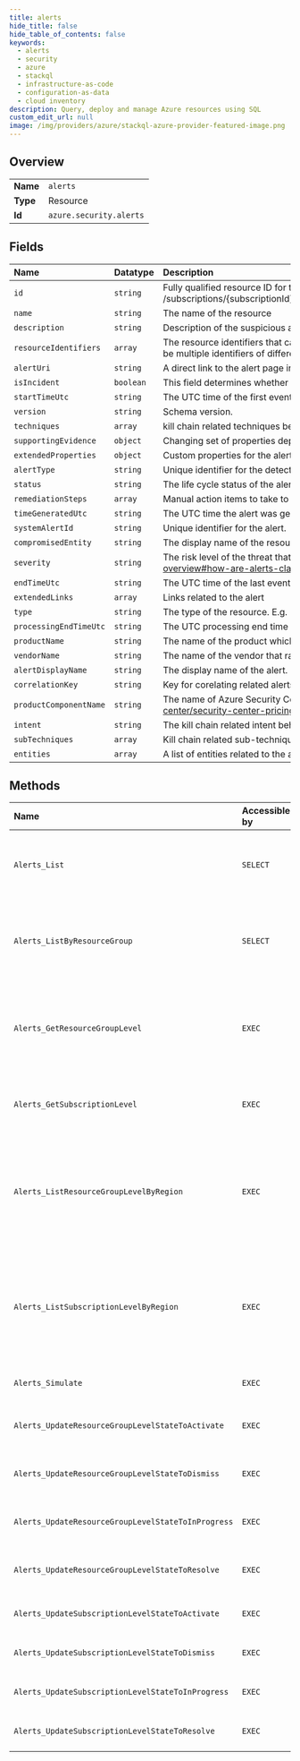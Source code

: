 ```yaml
---
title: alerts
hide_title: false
hide_table_of_contents: false
keywords:
  - alerts
  - security
  - azure    
  - stackql
  - infrastructure-as-code
  - configuration-as-data
  - cloud inventory
description: Query, deploy and manage Azure resources using SQL
custom_edit_url: null
image: /img/providers/azure/stackql-azure-provider-featured-image.png
---
```

  
    

## Overview
<table><tbody>
<tr><td><b>Name</b></td><td><code>alerts</code></td></tr>
<tr><td><b>Type</b></td><td>Resource</td></tr>
<tr><td><b>Id</b></td><td><code>azure.security.alerts</code></td></tr>
</tbody></table>

## Fields
| Name | Datatype | Description |
|:-----|:---------|:------------|
| `id` | `string` | Fully qualified resource ID for the resource. Ex - /subscriptions/&#123;subscriptionId&#125;/resourceGroups/&#123;resourceGroupName&#125;/providers/&#123;resourceProviderNamespace&#125;/&#123;resourceType&#125;/&#123;resourceName&#125; |
| `name` | `string` | The name of the resource |
| `description` | `string` | Description of the suspicious activity that was detected. |
| `resourceIdentifiers` | `array` | The resource identifiers that can be used to direct the alert to the right product exposure group (tenant, workspace, subscription etc.). There can be multiple identifiers of different type per alert. |
| `alertUri` | `string` | A direct link to the alert page in Azure Portal. |
| `isIncident` | `boolean` | This field determines whether the alert is an incident (a compound grouping of several alerts) or a single alert. |
| `startTimeUtc` | `string` | The UTC time of the first event or activity included in the alert in ISO8601 format. |
| `version` | `string` | Schema version. |
| `techniques` | `array` | kill chain related techniques behind the alert. |
| `supportingEvidence` | `object` | Changing set of properties depending on the supportingEvidence type. |
| `extendedProperties` | `object` | Custom properties for the alert. |
| `alertType` | `string` | Unique identifier for the detection logic (all alert instances from the same detection logic will have the same alertType). |
| `status` | `string` | The life cycle status of the alert. |
| `remediationSteps` | `array` | Manual action items to take to remediate the alert. |
| `timeGeneratedUtc` | `string` | The UTC time the alert was generated in ISO8601 format. |
| `systemAlertId` | `string` | Unique identifier for the alert. |
| `compromisedEntity` | `string` | The display name of the resource most related to this alert. |
| `severity` | `string` | The risk level of the threat that was detected. Learn more: https://docs.microsoft.com/en-us/azure/security-center/security-center-alerts-overview#how-are-alerts-classified. |
| `endTimeUtc` | `string` | The UTC time of the last event or activity included in the alert in ISO8601 format. |
| `extendedLinks` | `array` | Links related to the alert |
| `type` | `string` | The type of the resource. E.g. "Microsoft.Compute/virtualMachines" or "Microsoft.Storage/storageAccounts" |
| `processingEndTimeUtc` | `string` | The UTC processing end time of the alert in ISO8601 format. |
| `productName` | `string` | The name of the product which published this alert (Azure Security Center, Azure ATP, Microsoft Defender ATP, O365 ATP, MCAS, and so on). |
| `vendorName` | `string` | The name of the vendor that raises the alert. |
| `alertDisplayName` | `string` | The display name of the alert. |
| `correlationKey` | `string` | Key for corelating related alerts. Alerts with the same correlation key considered to be related. |
| `productComponentName` | `string` | The name of Azure Security Center pricing tier which powering this alert. Learn more: https://docs.microsoft.com/en-us/azure/security-center/security-center-pricing |
| `intent` | `string` | The kill chain related intent behind the alert. For list of supported values, and explanations of Azure Security Center's supported kill chain intents. |
| `subTechniques` | `array` | Kill chain related sub-techniques behind the alert. |
| `entities` | `array` | A list of entities related to the alert. |
## Methods
| Name | Accessible by | Required Params | Description |
|:-----|:--------------|:----------------|:------------|
| `Alerts_List` | `SELECT` | `api-version, subscriptionId` | List all the alerts that are associated with the subscription |
| `Alerts_ListByResourceGroup` | `SELECT` | `api-version, resourceGroupName, subscriptionId` | List all the alerts that are associated with the resource group |
| `Alerts_GetResourceGroupLevel` | `EXEC` | `alertName, api-version, ascLocation, resourceGroupName, subscriptionId` | Get an alert that is associated a resource group or a resource in a resource group |
| `Alerts_GetSubscriptionLevel` | `EXEC` | `alertName, api-version, ascLocation, subscriptionId` | Get an alert that is associated with a subscription |
| `Alerts_ListResourceGroupLevelByRegion` | `EXEC` | `api-version, ascLocation, resourceGroupName, subscriptionId` | List all the alerts that are associated with the resource group that are stored in a specific location |
| `Alerts_ListSubscriptionLevelByRegion` | `EXEC` | `api-version, ascLocation, subscriptionId` | List all the alerts that are associated with the subscription that are stored in a specific location |
| `Alerts_Simulate` | `EXEC` | `api-version, ascLocation, subscriptionId` | Simulate security alerts |
| `Alerts_UpdateResourceGroupLevelStateToActivate` | `EXEC` | `alertName, api-version, ascLocation, resourceGroupName, subscriptionId` | Update the alert's state |
| `Alerts_UpdateResourceGroupLevelStateToDismiss` | `EXEC` | `alertName, api-version, ascLocation, resourceGroupName, subscriptionId` | Update the alert's state |
| `Alerts_UpdateResourceGroupLevelStateToInProgress` | `EXEC` | `alertName, api-version, ascLocation, resourceGroupName, subscriptionId` | Update the alert's state |
| `Alerts_UpdateResourceGroupLevelStateToResolve` | `EXEC` | `alertName, api-version, ascLocation, resourceGroupName, subscriptionId` | Update the alert's state |
| `Alerts_UpdateSubscriptionLevelStateToActivate` | `EXEC` | `alertName, api-version, ascLocation, subscriptionId` | Update the alert's state |
| `Alerts_UpdateSubscriptionLevelStateToDismiss` | `EXEC` | `alertName, api-version, ascLocation, subscriptionId` | Update the alert's state |
| `Alerts_UpdateSubscriptionLevelStateToInProgress` | `EXEC` | `alertName, api-version, ascLocation, subscriptionId` | Update the alert's state |
| `Alerts_UpdateSubscriptionLevelStateToResolve` | `EXEC` | `alertName, api-version, ascLocation, subscriptionId` | Update the alert's state |
